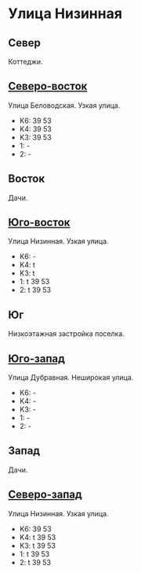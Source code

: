 # Улица Низинная

## Север

Коттеджи.

## [Северо-восток](./10385055.md)

Улица Беловодская.
Узкая улица.

* K6:   39  53
* K4:   39  53
* K3:   39  53
* 1:    -
* 2:    -

## Восток

Дачи.

## [Юго-восток](./10375060.md)

Улица Низинная.
Узкая улица.

* K6:   -
* K4:   t
* K3:   t
* 1:    t
        39  53
* 2:    t
        39  53

## Юг

Низкоэтажная застройка поселка.

## [Юго-запад](./10365060.md)

Улица Дубравная.
Неширокая улица.

* K6:   -
* K4:   -
* K3:   -
* 1:    -
* 2:    -

## Запад

Дачи.

## [Северо-запад](./10370045.md)

Улица Низинная.
Узкая улица.

* K6:   39  53
* K4:   t
        39  53
* K3:   t
        39  53
* 1:    t
        39  53
* 2:    t
        39  53
